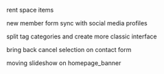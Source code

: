 
rent space items

new member form sync with social media profiles

split tag categories and create more classic interface

bring back cancel selection on contact form

moving slideshow on homepage_banner

